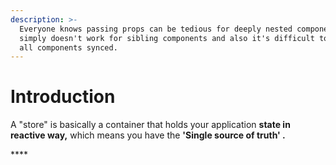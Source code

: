 ```yaml
---
description: >-
  Everyone knows passing props can be tedious for deeply nested components, and
  simply doesn't work for sibling components and also it's difficult to maintain
  all components synced.
---
```


# Introduction

A "store" is basically a container that holds your application **state in reactive way,** which means you have the **'Single source of truth' .**

\*\*\*\*


